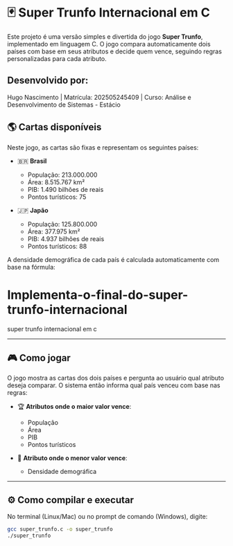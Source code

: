 # 🃏 Super Trunfo Internacional em C

Este projeto é uma versão simples e divertida do jogo **Super Trunfo**, implementado em linguagem C. O jogo compara automaticamente dois países com base em seus atributos e decide quem vence, seguindo regras personalizadas para cada atributo.

## Desenvolvido por: 
Hugo Nascimento | Matrícula: 202505245409 | Curso: Análise e Desenvolvimento de Sistemas - Estácio

## 🌎 Cartas disponíveis

Neste jogo, as cartas são fixas e representam os seguintes países:

- 🇧🇷 **Brasil**
  - População: 213.000.000
  - Área: 8.515.767 km²
  - PIB: 1.490 bilhões de reais
  - Pontos turísticos: 75

- 🇯🇵 **Japão**
  - População: 125.800.000
  - Área: 377.975 km²
  - PIB: 4.937 bilhões de reais
  - Pontos turísticos: 88

A densidade demográfica de cada país é calculada automaticamente com base na fórmula:
# Implementa-o-final-do-super-trunfo-internacional
super trunfo internacional em c

---

## 🎮 Como jogar

O jogo mostra as cartas dos dois países e pergunta ao usuário qual atributo deseja comparar. O sistema então informa qual país venceu com base nas regras:

- 🏆 **Atributos onde o maior valor vence**:
  - População
  - Área
  - PIB
  - Pontos turísticos

- 🧠 **Atributo onde o menor valor vence**:
  - Densidade demográfica

---

## ⚙️ Como compilar e executar

No terminal (Linux/Mac) ou no prompt de comando (Windows), digite:

```bash
gcc super_trunfo.c -o super_trunfo
./super_trunfo
